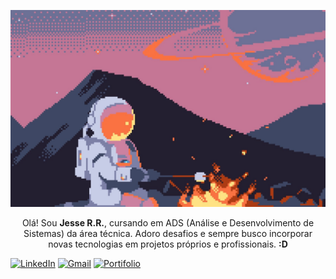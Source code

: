 <p align="center">
  <img src="astronaut-1757802428660-4845.jpg" alt="Astronaut"/>
</p>

<p align="center" width="100px">
  Olá! Sou <strong>Jesse R.R.</strong>, cursando em ADS (Análise e Desenvolvimento de Sistemas) da área técnica. Adoro desafios e sempre busco incorporar novas tecnologias em projetos próprios e   profissionais. <strong>:D</strong>
</p>

<p align="center">
  
  [![LinkedIn](https://img.shields.io/badge/LinkedIn-FF8C42?style=for-the-badge)](https://www.linkedin.com/in/jesse-rr)
  [![Gmail](https://img.shields.io/badge/Gmail-FF8C42?style=for-the-badge)](mailto:jessericardorogerio@gmail.com)
  [![Portifolio](https://img.shields.io/badge/Portifolio-FF8C42?style=for-the-badge)](./)
</p>


